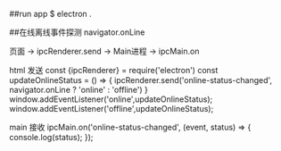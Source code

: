 ##run app
$ electron .

##在线离线事件探测
navigator.onLine

页面 -> ipcRenderer.send -> Main进程 -> ipcMain.on

 html 发送
 const {ipcRenderer} = require('electron')
  const updateOnlineStatus = () => {
    ipcRenderer.send('online-status-changed', navigator.onLine ? 'online' : 'offline')
  }
   window.addEventListener('online',updateOnlineStatus);
    window.addEventListener('offline',updateOnlineStatus);

main 接收
ipcMain.on('online-status-changed', (event, status) => {
  console.log(status);
});
